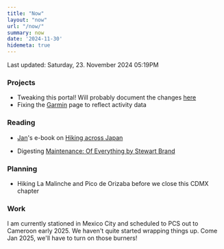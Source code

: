 ```yaml
---
title: "Now"
layout: "now"
url: "/now/"
summary: now
date: '2024-11-30'
hidemeta: true
---
```

Last updated: Saturday, 23. November 2024 05:19PM 


### Projects
- Tweaking this portal! Will probably document the changes [here](/sitelog)
- Fixing the [Garmin](https://srikanthperinkulam.com/garmin/) page to reflect activity data 

### Reading
- [Jan](https://jan.miksovsky.com/)'s e-book on [Hiking across Japan](https://github.com/WebOrigami/japan-hike-ebook) 

- Digesting [Maintenance: Of Everything by Stewart Brand](https://books.worksinprogress.co/book/maintenance-of-everything/the-maintenance-race/the-maintenance-race/7)
### Planning
- Hiking La Malinche and Pico de Orizaba before we close this CDMX chapter 

### Work
I am currently stationed in Mexico City and scheduled to PCS out to Cameroon early 2025. We haven't quite started wrapping things up. Come Jan 2025, we'll have to turn on those burners!

